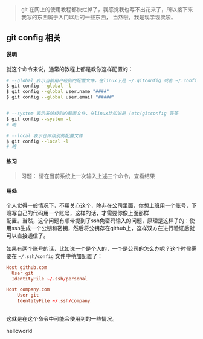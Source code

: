 > git 在网上的使用教程都快烂掉了，我感觉我也写不出花来了，所以接下来我写的东西属于入门以后的一些东西，
当然啦，我是现学现卖啦。

## git config  相关

#### 说明
  就这个命令来说，通常的教程上都是教你这样配置的：  

```bash
# --global 表示当前用户级别的配置文件，在linux下是 ~/.gitconfig 或者 ~/.config/git/config
$ git config --global -l  
$ git config --global user.name "####"
$ git config --global user.email "#####"


# --system 表示系统级别的配置文件，在linux比如说是 /etc/gitconfig 等等
$ git config --system -l
# 略

# --local 表示仓库级别的配置文件
$ git config --local -l
# 略
```

#### 练习
> 习题： 请在当前系统上一次输入上述三个命令，查看结果


#### 用处

  个人觉得一般情况下，不用关心这个，除非在公司里面，你想上班用一个账号，下班写自己的代码用一个账号，这样的话，才需要你像上面那样  
配置。当然，这个问题有顺带提到了ssh免密码输入的问题，原理是这样子的：使用ssh生成一个公钥和密钥，然后将公钥存在github上，这样双方在进行验证后就可以直接通信了。
  
  如果有两个账号的话，比如说一个是个人的，一个是公司的怎么办呢？这个时候需要在 `~/.ssh/config` 文件中稍加配置了：
```conf
Host github.com
  User git
  IdentityFile ~/.ssh/personal

Host company.com
    User git
    IdentityFile ~/.ssh/company
    
```

这就是在这个命令中可能会使用到的一些情况。


helloworld